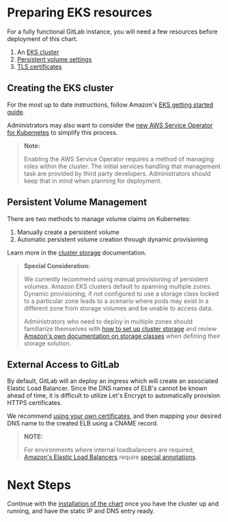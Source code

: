 # Preparing EKS resources

For a fully functional GitLab instance, you will need a few resources before deployment of this chart.

1. An [EKS cluster](#creating-the-EKS-cluster)
1. [Persistent volume settings](#persistent-volume-management)
1. [TLS certificates](#external-access-to-gitlab)

## Creating the EKS cluster

For the most up to date instructions, follow Amazon's [EKS getting started guide](https://docs.aws.amazon.com/eks/latest/userguide/getting-started.html).

Administrators may also want to consider the [new AWS Service Operator for Kubernetes](https://aws.amazon.com/blogs/opensource/aws-service-operator-kubernetes-available/)
to simplify this process.

> **Note:**
>
> Enabling the AWS Service Operator requires a method of managing roles within the cluster. The initial
> services handling that management task are provided by third party developers. Administrators should
> keep that in mind when planning for deployment.

## Persistent Volume Management

There are two methods to manage volume claims on Kubernetes:
1. Manually create a persistent volume
1. Automatic persistent volume creation through dynamic provisioning

Learn more in the  [cluster storage](../installation/storage.md) documentation.

> **Special Consideration:**
>
> We currently recommend using manual provisioning of persistent volumes. Amazon EKS
> clusters default to spanning multiple zones. Dynamic provisioning, if not configured
> to use a storage class locked to a particular zone leads to a scenario where pods may
> exist in a different zone from storage volumes and be unable to access data.
>
> Administrators who need to deploy in multiple zones should familiarize themselves
> with [how to set up cluster storage](../installation/storage.md) and review
> [Amazon's own documentation on storage classes](https://docs.aws.amazon.com/eks/latest/userguide/storage-classes.html)
> when defining their storage solution.

## External Access to GitLab

By default, GitLab will an deploy an ingress which will create an associated Elastic Load Balancer. Since the DNS names of ELB's cannot be known ahead of time, it is difficult to utilize Let's Encrypt to automatically provision HTTPS certificates. 

We recommend [using your own certificates](../installation/tls.md#option-2-use-your-own-wildcard-certificate), and then mapping your desired DNS name to the created ELB using a CNAME record.

> **NOTE:**
>
> For environments where internal loadbalancers are required,
> [Amazon's Elastic Load Balancers](https://docs.aws.amazon.com/eks/latest/userguide/load-balancing.html)
> require [special annotations](https://gitlab.com/charts/gitlab/blob/master/examples/eks_loadbalancer_annotations.yml).

# Next Steps

Continue with the [installation of the chart](../installation/index.md) once you have the cluster up and running, and have the static IP and DNS entry ready.
